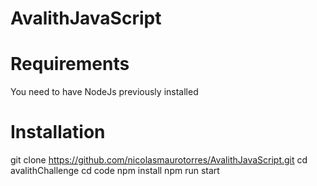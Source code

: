 # AvalithJavaScript

# Requirements
You need to have NodeJs previously installed

# Installation
git clone https://github.com/nicolasmaurotorres/AvalithJavaScript.git
cd avalithChallenge
cd code
npm install
npm run start


